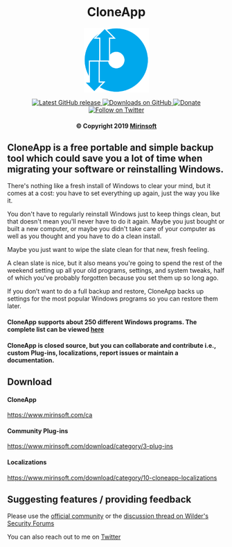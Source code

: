 <h1 align="center"> CloneApp </h1>

<p align="center">
<a href="https://github.com/Mirinsoft/CloneApp" target="_blank">
<img align="center" alt="CloneApp" src="https://github.com/Mirinsoft/CloneApp/raw/master/cloneapp.png" width="150" height="150" />
</a>
</p>

<p align="center">
 
<a href="https://github.com/Mirinsoft/CloneApp/releases/latest" target="_blank">
 <img alt="Latest GitHub release" src="https://img.shields.io/github/release/mirinsoft/cloneapp.svg" />
</a>
<a href="https://github.com/Mirinsoft/CloneApp/releases" target="_blank">
 <img alt="Downloads on GitHub" src="https://img.shields.io/github/downloads/Mirinsoft/CloneApp/total.svg?style=flat-square" />
</a>
<a href="https://www.mirinsoft.com/donate/cloneapp" target="_blank">
 <img alt="Donate" src="https://img.shields.io/badge/donate-PayPal-orange.svg?style=flat-square" />
</a>
<a href="https://twitter.com/cloneapp" target="_blank">
 <img alt="Follow on Twitter" src="https://img.shields.io/twitter/follow/cloneapp.svg?label=Follow" />
</a>

</p>


<h4 align="center">&copy Copyright 2019 <a href="https://www.mirinsoft.com" target="_blank">Mirinsoft</a></h1>

## CloneApp is a free portable and simple backup tool which could save you a lot of time when migrating your software or reinstalling Windows.

There's nothing like a fresh install of Windows to clear your mind, but it comes at a cost: you have to set everything up again, just the way you like it.

You don't have to regularly reinstall Windows just to keep things clean, but that doesn't mean you'll never have to do it again. Maybe you just bought or built a new computer, or maybe you didn't take care of your computer as well as you thought and you have to do a clean install.

Maybe you just want to wipe the slate clean for that new, fresh feeling.

A clean slate is nice, but it also means you're going to spend the rest of the weekend setting up all your old programs, settings, and system tweaks, half of which you've probably forgotten because you set them up so long ago.

If you don’t want to do a full backup and restore, CloneApp backs up settings for the most popular Windows programs so you can restore them later.


#### CloneApp supports about 250 different Windows programs. The complete list can be viewed [here](https://www.mirinsoft.com/apps)

#### CloneApp is closed source, but you can collaborate and contribute i.e., custom Plug-ins, localizations, report issues or maintain a documentation.

## Download 

#### CloneApp
https://www.mirinsoft.com/ca

#### Community Plug-ins
https://www.mirinsoft.com/download/category/3-plug-ins

#### Localizations
https://www.mirinsoft.com/download/category/10-cloneapp-localizations

## Suggesting features / providing feedback
Please use the [official community](https://www.mirinsoft.com/community) or the [discussion thread on Wilder's Security Forums](https://www.wilderssecurity.com/threads/cloneapp-backup-windows-program-settings.416236/)

You can also reach out to me on [Twitter](https://twitter.com/CloneApp)

